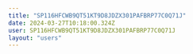```yaml
---
title: "SP116HFCWB9QT51KT9D8JDZX301PAFBRP77C0Q71J"
date: 2024-03-27T10:18:00.324Z
user: SP116HFCWB9QT51KT9D8JDZX301PAFBRP77C0Q71J
layout: "users"
---
```

    